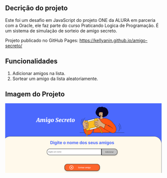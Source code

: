## Decrição do projeto

Este foi um desafio em JavaScript do projeto ONE da ALURA em parceria com a Oracle, ele faz parte do curso Praticando Logica de Programação.
É um sistema de simulação de sorteio de amigo secreto.

Projeto publicado no GitHub Pages:
https://kellyanin.github.io/amigo-secreto/

## Funcionalidades
1. Adicionar amigos na lista.
2. Sortear um amigo da lista aleatoriamente.

## Imagem do Projeto
![Projeto Amigo Secreto](https://github.com/Kellyanin/amigo-secreto/blob/master/amigosecreto.PNG)

